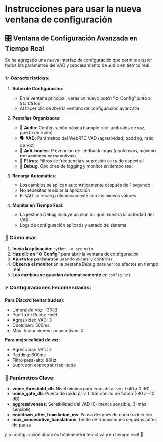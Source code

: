 # Instrucciones para usar la nueva ventana de configuración

## 🎛️ Ventana de Configuración Avanzada en Tiempo Real

Se ha agregado una nueva interfaz de configuración que permite ajustar todos los parámetros del VAD y procesamiento de audio en tiempo real.

### ✨ Características:

1. **Botón de Configuración**: 
   - En la ventana principal, verás un nuevo botón "⚙️ Config" junto a Start/Stop
   - Al hacer clic se abre la ventana de configuración avanzada

2. **Pestañas Organizadas**:
   - 🎤 **Audio**: Configuración básica (sample rate, umbrales de voz, puerta de ruido)
   - 🗣️ **VAD**: Parámetros del WebRTC VAD (agresividad, padding, ratio de voz)
   - 🔄 **Anti-bucles**: Prevención de feedback loops (cooldowns, máximo traducciones consecutivas)
   - 🔧 **Filtros**: Filtros de frecuencia y supresión de ruido espectral
   - 🐛 **Debug**: Opciones de logging y monitor en tiempo real

3. **Recarga Automática**:
   - Los cambios se aplican automáticamente después de 1 segundo
   - No necesitas reiniciar la aplicación
   - El VAD se recarga dinámicamente con los nuevos valores

4. **Monitor en Tiempo Real**:
   - La pestaña Debug incluye un monitor que muestra la actividad del VAD
   - Logs de configuración aplicada y estado del sistema

### 🚀 Cómo usar:

1. **Inicia la aplicación**: `python -m src.main`
2. **Haz clic en "⚙️ Config"** para abrir la ventana de configuración
3. **Ajusta los parámetros** usando sliders y controles
4. **Observa el monitor** en la pestaña Debug para ver los efectos en tiempo real
5. **Los cambios se guardan automáticamente** en `config.ini`

### ⚡ Configuraciones Recomendadas:

**Para Discord (evitar bucles):**
- Umbral de Voz: -30dB
- Puerta de Ruido: -5dB
- Agresividad VAD: 3
- Cooldown: 500ms
- Máx. traducciones consecutivas: 3

**Para mejor calidad de voz:**
- Agresividad VAD: 2
- Padding: 600ms
- Filtro pasa-alto: 80Hz
- Supresión espectral: Habilitada

### 🔧 Parámetros Clave:

- **voice_threshold_db**: Nivel mínimo para considerar voz (-40 a 0 dB)
- **noise_gate_db**: Puerta de ruido para filtrar sonido de fondo (-80 a -10 dB)
- **aggressiveness**: Sensibilidad del VAD (0=menos sensible, 3=más sensible)
- **cooldown_after_translation_ms**: Pausa después de cada traducción
- **max_consecutive_translations**: Límite de traducciones seguidas antes de pausa

¡La configuración ahora es totalmente interactiva y en tiempo real! 🎉
